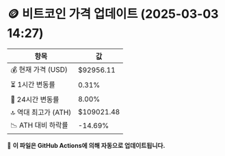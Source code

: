 # 🪙 비트코인 가격 업데이트 (2025-03-03 14:27)

| 항목                | 값 |
|--------------------|----------------|
| 💰 현재 가격 (USD) | $92956.11 |
| ⏳ 1시간 변동률    | 0.31% |
| 📆 24시간 변동률   | 8.00% |
| 🔝 역대 최고가 (ATH) | $109021.48 |
| 📉 ATH 대비 하락률 | -14.69% |

🔄 **이 파일은 GitHub Actions에 의해 자동으로 업데이트됩니다.**
